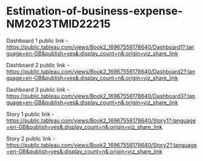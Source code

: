 # Estimation-of-business-expense-NM2023TMID22215


Dashboard 1 public link -  https://public.tableau.com/views/Book2_16967556178640/Dashboard1?:language=en-GB&publish=yes&:display_count=n&:origin=viz_share_link

Dashboard 2 public link - https://public.tableau.com/views/Book2_16967556178640/Dashboard2?:language=en-GB&publish=yes&:display_count=n&:origin=viz_share_link

Dashboard 3 public link - https://public.tableau.com/views/Book2_16967556178640/Dashboard3?:language=en-GB&publish=yes&:display_count=n&:origin=viz_share_link

Story 1 public link - https://public.tableau.com/views/Book2_16967556178640/Story1?:language=en-GB&publish=yes&:display_count=n&:origin=viz_share_link

Story 2 public link - https://public.tableau.com/views/Book2_16967556178640/Story2?:language=en-GB&publish=yes&:display_count=n&:origin=viz_share_link
